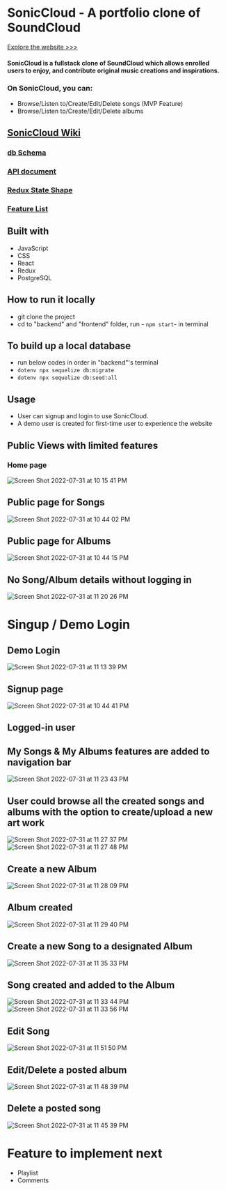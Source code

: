 # SonicCloud - A portfolio clone of SoundCloud
[Explore the website >>>](https://soniccloud.herokuapp.com/)

#### SonicCloud is a fullstack clone of SoundCloud which allows enrolled users to enjoy, and contribute original music creations and inspirations.
### On SonicCloud, you can:
* Browse/Listen to/Create/Edit/Delete songs (MVP Feature)
* Browse/Listen to/Create/Edit/Delete albums

## [SonicCloud Wiki](https://github.com/alice886/SonicCloud/wiki)
### [db Schema](https://github.com/alice886/authenticate-me-SonicCloud/wiki/db-Schema)
### [API document](https://github.com/alice886/SonicCloud/wiki/API-document)
### [Redux State Shape](https://github.com/alice886/authenticate-me-SonicCloud/wiki/Redux-State-Shape)
### [Feature List](https://github.com/alice886/authenticate-me-SonicCloud/wiki/Features-List)

## Built with
* JavaScript
* CSS
* React
* Redux
* PostgreSQL

## How to run it locally
  * git clone the project
  * cd to "backend" and "frontend" folder, run - ``` npm start ```- in terminal
## To build up a local database
* run below codes in order in "backend"'s terminal
* ``` dotenv npx sequelize db:migrate ```
* ``` dotenv npx sequelize db:seed:all ```

## Usage
* User can signup and login to use SonicCloud.
* A demo user is created for first-time user to experience the website

## Public Views with limited features
### Home page
![Screen Shot 2022-07-31 at 10 15 41 PM](https://user-images.githubusercontent.com/93701088/182083436-8e18fc1a-51ff-412a-87d6-f13f55f5393b.png)

## Public page for Songs
![Screen Shot 2022-07-31 at 10 44 02 PM](https://user-images.githubusercontent.com/93701088/182083449-d127a16c-477f-4295-ae64-084fe65c4c30.png)

## Public page for Albums
![Screen Shot 2022-07-31 at 10 44 15 PM](https://user-images.githubusercontent.com/93701088/182083460-4f40e8de-a43b-44f2-9ca9-4a0ffcde3a11.png)

## No Song/Album details without logging in
![Screen Shot 2022-07-31 at 11 20 26 PM](https://user-images.githubusercontent.com/93701088/182084689-68a21acd-2dd3-4667-9908-f74e63d5f65b.png)



# Singup / Demo Login
## Demo Login
![Screen Shot 2022-07-31 at 11 13 39 PM](https://user-images.githubusercontent.com/93701088/182084174-1c9d0cc0-afde-4437-9add-012ab6e82274.png)

## Signup page
![Screen Shot 2022-07-31 at 10 44 41 PM](https://user-images.githubusercontent.com/93701088/182083305-2cf91e56-3578-47a2-bdc9-6776fcb1c8a3.png)

## Logged-in user
## My Songs & My Albums features are added to navigation bar
![Screen Shot 2022-07-31 at 11 23 43 PM](https://user-images.githubusercontent.com/93701088/182085507-2686bc8e-6b58-4cca-99e0-8e1d397e265b.png)
## User could browse all the created songs and albums with the option to create/upload a new art work
![Screen Shot 2022-07-31 at 11 27 37 PM](https://user-images.githubusercontent.com/93701088/182087100-5abf42a6-a9a9-4b1c-a1e8-2d7d8813312b.png)
![Screen Shot 2022-07-31 at 11 27 48 PM](https://user-images.githubusercontent.com/93701088/182087130-819d8bbd-b1a9-4842-9aab-04ddc5724b66.png)

## Create a new Album
![Screen Shot 2022-07-31 at 11 28 09 PM](https://user-images.githubusercontent.com/93701088/182088205-4e1a8264-533d-41a6-bfee-e1fe093ad62e.png)
## Album created
![Screen Shot 2022-07-31 at 11 29 40 PM](https://user-images.githubusercontent.com/93701088/182087398-d0f65641-d0b7-44c1-ac97-884430766288.png)

## Create a new Song to a designated Album
![Screen Shot 2022-07-31 at 11 35 33 PM](https://user-images.githubusercontent.com/93701088/182087606-cd03b5c9-b26f-4495-a5fc-c8bfb61c1c13.png)
## Song created and added to the Album
![Screen Shot 2022-07-31 at 11 33 44 PM](https://user-images.githubusercontent.com/93701088/182088063-b5703e12-be39-4bc8-a5a1-4e439b9de190.png)
![Screen Shot 2022-07-31 at 11 33 56 PM](https://user-images.githubusercontent.com/93701088/182087702-054d496a-5fca-4530-9af7-c02a7b6f5cb6.png)

## Edit Song
![Screen Shot 2022-07-31 at 11 51 50 PM](https://user-images.githubusercontent.com/93701088/182089581-ce6d98ae-d1fd-42d7-b0ef-d5e3caf8aaaf.png)

## Edit/Delete a posted album
![Screen Shot 2022-07-31 at 11 48 39 PM](https://user-images.githubusercontent.com/93701088/182089723-c09d9420-618a-482f-8536-023e8a7c2baf.png)


## Delete a posted song
![Screen Shot 2022-07-31 at 11 45 39 PM](https://user-images.githubusercontent.com/93701088/182089891-6947c85e-23ef-4675-a2cc-9859f5fc8189.png)




# Feature to implement next
* Playlist
* Comments
